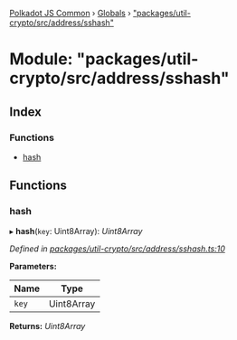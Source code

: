 [Polkadot JS Common](../README.md) › [Globals](../globals.md) › ["packages/util-crypto/src/address/sshash"](_packages_util_crypto_src_address_sshash_.md)

# Module: "packages/util-crypto/src/address/sshash"

## Index

### Functions

* [hash](_packages_util_crypto_src_address_sshash_.md#hash)

## Functions

###  hash

▸ **hash**(`key`: Uint8Array): *Uint8Array*

*Defined in [packages/util-crypto/src/address/sshash.ts:10](https://github.com/polkadot-js/common/blob/e7c665e5/packages/util-crypto/src/address/sshash.ts#L10)*

**Parameters:**

Name | Type |
------ | ------ |
`key` | Uint8Array |

**Returns:** *Uint8Array*
